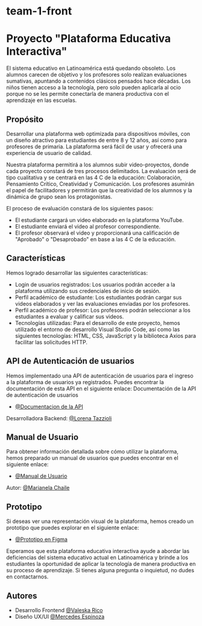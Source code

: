 # team-1-front


# Proyecto "Plataforma Educativa Interactiva"

El sistema educativo en Latinoamérica está quedando obsoleto. Los alumnos carecen de objetivo y los profesores solo realizan evaluaciones sumativas, apuntando a contenidos clásicos pensados hace décadas. Los niños tienen acceso a la tecnología, pero solo pueden aplicarla al ocio porque no se les permite conectarla de manera productiva con el aprendizaje en las escuelas.

## Propósito

Desarrollar una plataforma web optimizada para dispositivos móviles, con un diseño atractivo para estudiantes de entre 8 y 12 años, así como para profesores de primaria. La plataforma será fácil de usar y ofrecerá una experiencia de usuario de calidad.

Nuestra plataforma permitirá a los alumnos subir video-proyectos, donde cada proyecto constará de tres procesos delimitados. La evaluación será de tipo cualitativa y se centrará en las 4 C de la educación: Colaboración, Pensamiento Crítico, Creatividad y Comunicación. Los profesores asumirán el papel de facilitadores y permitirán que la creatividad de los alumnos y la dinámica de grupo sean los protagonistas.

El proceso de evaluación constará de los siguientes pasos:

- El estudiante cargará un video elaborado en la plataforma YouTube.
- El estudiante enviará el video al profesor correspondiente.
- El profesor observará el video y proporcionará una calificación de "Aprobado" o "Desaprobado" en base a las 4 C de la educación.


## Características

Hemos logrado desarrollar las siguientes características:

- Login de usuarios registrados: Los usuarios podrán acceder a la plataforma utilizando sus credenciales de inicio de sesión.
- Perfil académico de estudiante: Los estudiantes podrán cargar sus videos elaborados y ver las evaluaciones enviadas por los profesores.
- Perfil académico de profesor: Los profesores podrán seleccionar a los estudiantes a evaluar y calificar sus videos.
- Tecnologías utilizadas: Para el desarrollo de este proyecto, hemos utilizado el entorno de desarrollo Visual Studio Code, así como las siguientes tecnologías: HTML, CSS, JavaScript y la biblioteca Axios para facilitar las solicitudes HTTP.


## API de Autenticación de usuarios

Hemos implementado una API de autenticación de usuarios para el ingreso a la plataforma de usuarios ya registrados. Puedes encontrar la documentación de esta API en el siguiente enlace: Documentación de la API de autenticación de usuarios

- [@Documentacion de la API](https://team-fusion-backend-kvzy.onrender.com/docs/#/)

Desarrolladora Backend: [@Lorena Tazzioli](https://github.com/lore-tazzioli)

## Manual de Usuario

Para obtener información detallada sobre cómo utilizar la plataforma, hemos preparado un manual de usuarios que puedes encontrar en el siguiente enlace:

- [@Manual de Usuario](https://www.behance.net/gallery/171356513/Manual-de-usuario-Plataforma-de-Evaluacion-EdVisto)

Autor: [@Marianela Chaile](https://www.linkedin.com/in/marianela-chaile-digital-designer-/)
## Prototipo

Si deseas ver una representación visual de la plataforma, hemos creado un prototipo que puedes explorar en el siguiente enlace: 

- [@Prototipo en Figma](https://www.figma.com/proto/bCq8PnaTSKVTxb7pkeegfn/proto-funcional-edvisto?node-id=2-986&starting-point-node-id=2%3A986)

Esperamos que esta plataforma educativa interactiva ayude a abordar las deficiencias del sistema educativo actual en Latinoamérica y brinde a los estudiantes la oportunidad de aplicar la tecnología de manera productiva en su proceso de aprendizaje. Si tienes alguna pregunta o inquietud, no dudes en contactarnos.
## Autores

- Desarrollo Frontend [@Valeska Rico](https://github.com/valeskarico)
- Diseño UX/UI [@Mercedes Espinoza](https://www.linkedin.com/in/licmercedesespinoza/)
